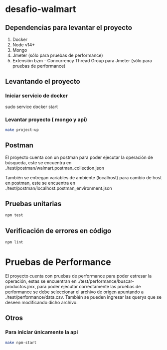 # desafio-walmart

## Dependencias para levantar el proyecto
1. Docker
2. Node v14+
3. Mongo
4. Jmeter (sólo para pruebas de performance)
5. Extensión bzm - Concurrency Thread Group para Jmeter (sólo para pruebas de performance)

## Levantando el proyecto

### Iniciar servicio de docker
sudo service docker start

### Levantar proyecto ( mongo y api)
```bash
make project-up
```

## Postman

El proyecto cuenta con un postman para poder ejecutar la operación de búsqueda, este
se encuentra en ./test/postman/walmart.postman_collection.json

También se entregan variables de ambiente (localhost) para cambio de host en postman, este
se encuentra en ./test/postman/localhost.postman_environment.json

## Pruebas unitarias
```bash
npm test
```

## Verificación de errores en código
```bash
npm lint
```

# Pruebas de Performance

El proyecto cuenta con pruebas de performance para poder estresar la operación, 
estas se encuentran en ./test/performance/buscar-productos.jmx, para poder ejecutar
correctamente las pruebas de performance se debe seleccionar el archivo de origen
apuntando a ./test/performance/data.csv. También se pueden ingresar las querys que 
se deseen modificando dicho archivo.


## Otros
### Para iniciar únicamente la api
```bash
make npm-start
```


